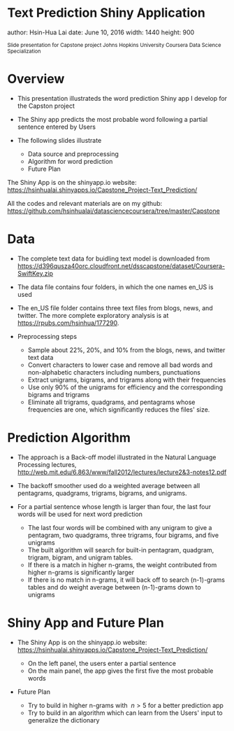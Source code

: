 Text Prediction Shiny Application
========================================================
author: Hsin-Hua Lai
date: June 10, 2016
width: 1440
height: 900

<small> 
Slide presentation for Capstone project  
Johns Hopkins University   
Coursera Data Science Specialization
</small>

Overview
========================================================

- This presentation illustrateds the word prediction Shiny app I develop for the Capston project

- The Shiny app predicts the most probable word following a partial sentence entered by Users

- The following slides illustrate
   - Data source and preprocessing
   - Algorithm for word prediction
   - Future Plan
   
The Shiny App is on the shinyapp.io website: https://hsinhualai.shinyapps.io/Capstone_Project-Text_Prediction/

All the codes and relevant materials are on my github: https://github.com/hsinhualai/datasciencecoursera/tree/master/Capstone


Data
========================================================

- The complete text data for buidling text model is downloaded from https://d396qusza40orc.cloudfront.net/dsscapstone/dataset/Coursera-SwiftKey.zip

- The data file contains four folders, in which the one names en_US is used

- The en_US file folder contains three text files from blogs, news, and twitter. The more complete exploratory analysis is at https://rpubs.com/hsinhua/177290.

- Preprocessing steps 
  - Sample about 22%, 20%, and 10% from the blogs, news, and twitter text data
  - Convert characters to lower case and remove all bad words and non-alphabetic characters including numbers, punctuations
  - Extract unigrams, bigrams, and trigrams along with their frequencies
  - Use only 90% of the unigrams for efficiency and the corresponding bigrams and trigrams
  - Eliminate all trigrams, quadgrams, and pentagrams whose frequencies are one, which significantly reduces the files' size.


Prediction Algorithm
========================================================

- The approach is a Back-off model illustrated in the Natural Language Processing lectures, http://web.mit.edu/6.863/www/fall2012/lectures/lecture2&3-notes12.pdf 

- The backoff smoother used do a weighted average between all pentagrams, quadgrams, trigrams, bigrams, and unigrams.

- For a partial sentence whose length is larger than four, the last four words will be used for next word prediction
   - The last four words will be combined with any unigram to give a pentagram, two quadgrams, three trigrams, four bigrams, and five unigrams
   - The built algorithm will search for built-in pentagram, quadgram, trigram, bigram, and unigram tables. 
   - If there is a match in higher n-grams, the weight contributed from higher n-grams is significantly larger
   - If there is no match in n-grams, it will back off to search (n-1)-grams tables and do weight average between (n-1)-grams down to unigrams

Shiny App and Future Plan
==========================================================

- The Shiny App is on the shinyapp.io website: https://hsinhualai.shinyapps.io/Capstone_Project-Text_Prediction/
   - On the left panel, the users enter a partial sentence
   - On the main panel, the app gives the first five the most probable words 

- Future Plan
   - Try to build in higher n-grams with $~n>5$ for a better prediction app
   - Try to build in an algorithm which can learn from the Users' input to generalize the dictionary

